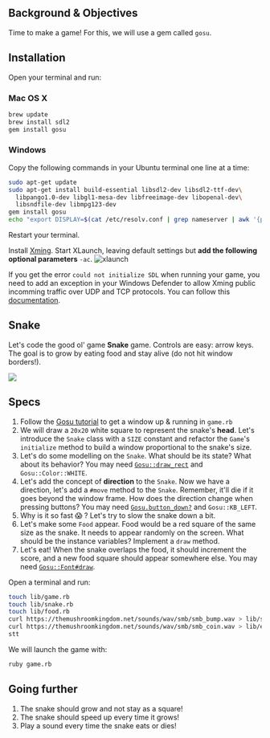 ## Background & Objectives

Time to make a game! For this, we will use a gem called `gosu`.

## Installation

Open your terminal and run:

### Mac OS X

```bash
brew update
brew install sdl2
gem install gosu
```

### Windows

Copy the following commands in your Ubuntu terminal one line at a time:
```bash
sudo apt-get update
sudo apt-get install build-essential libsdl2-dev libsdl2-ttf-dev\
  libpango1.0-dev libgl1-mesa-dev libfreeimage-dev libopenal-dev\
  libsndfile-dev libmpg123-dev
gem install gosu
echo "export DISPLAY=$(cat /etc/resolv.conf | grep nameserver | awk '{print $2}'):0" >> ~/.zshrc
```

Restart your terminal.

Install [Xming](https://sourceforge.net/projects/xming/).
Start XLaunch, leaving default settings but **add the following optional parameters** `-ac`.
![xlaunch](https://raw.githubusercontent.com/lewagon/fullstack-images/master/oop/xlaunch.jpg)

If you get the error `could not initialize SDL` when running your game, you need to add an exception in your Windows Defender to allow Xming public incomming traffic over UDP and TCP protocols. You can follow this [documentation](https://docs.microsoft.com/en-us/windows/security/threat-protection/windows-firewall/create-an-inbound-port-rule).

## Snake

Let's code the good ol' game **Snake** game. Controls are easy: arrow keys. The goal is to grow by eating food and stay alive (do not hit window borders!).

![](http://g.recordit.co/Wu3KJw9Jd1.gif)

## Specs

1. Follow the [Gosu tutorial](https://github.com/gosu/gosu/wiki/ruby-tutorial) to get a window up & running in `game.rb`
1. We will draw a `20x20` white square to represent the snake's **head**. Let's introduce the `Snake` class with a `SIZE` constant and refactor the `Game`'s `initialize` method to build a window proportional to the snake's size.
1. Let's do some modelling on the `Snake`. What should be its state? What about its behavior? You may need [`Gosu::draw_rect`](http://www.rubydoc.info/github/gosu/gosu/Gosu.draw_rect) and `Gosu::Color::WHITE`.
1. Let's add the concept of **direction** to the `Snake`. Now we have a direction, let's add a `#move` method to the `Snake`. Remember, it'll die if it goes beyond the window frame. How does the direction change when pressing buttons? You may need [`Gosu.button_down?`](http://www.rubydoc.info/github/gosu/gosu/Gosu#button_down%3F-class_method) and `Gosu::KB_LEFT`.
1. Why is it so fast 😱 ? Let's try to slow the snake down a bit.
1. Let's make some `Food` appear. Food would be a red square of the same size as the snake. It needs to appear randomly on the screen. What should be the instance variables? Implement a `draw` method.
1. Let's eat! When the snake overlaps the food, it should increment the score, and a new food square should appear somewhere else. You may need [`Gosu::Font#draw`](http://www.rubydoc.info/github/gosu/gosu/Gosu/Font).

Open a terminal and run:

```bash
touch lib/game.rb
touch lib/snake.rb
touch lib/food.rb
curl https://themushroomkingdom.net/sounds/wav/smb/smb_bump.wav > lib/start.wav
curl https://themushroomkingdom.net/sounds/wav/smb/smb_coin.wav > lib/eat.wav
stt
```

We will launch the game with:

```bash
ruby game.rb
```

## Going further

1. The snake should grow and not stay as a square!
1. The snake should speed up every time it grows!
1. Play a sound every time the snake eats or dies!
